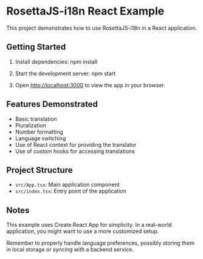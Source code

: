 # RosettaJS-i18n React Example

This project demonstrates how to use RosettaJS-i18n in a React application.

## Getting Started

1. Install dependencies:
npm install


2. Start the development server:
npm start


3. Open [http://localhost:3000](http://localhost:3000) to view the app in your browser.

## Features Demonstrated

- Basic translation
- Pluralization
- Number formatting
- Language switching
- Use of React context for providing the translator
- Use of custom hooks for accessing translations

## Project Structure

- `src/App.tsx`: Main application component
- `src/index.tsx`: Entry point of the application

## Notes

This example uses Create React App for simplicity. In a real-world application, you might want to use a more customized setup.

Remember to properly handle language preferences, possibly storing them in local storage or syncing with a backend service.
